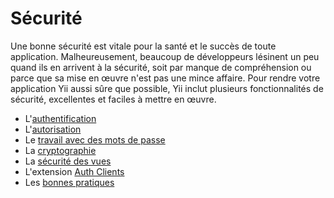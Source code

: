 Sécurité
========

Une bonne sécurité est vitale pour la santé et le succès de toute application. Malheureusement, beaucoup de développeurs lésinent un peu quand ils en arrivent à la sécurité, soit par manque de compréhension ou parce que sa mise en œuvre n'est pas une mince affaire. Pour rendre votre application Yii aussi sûre que possible, Yii inclut plusieurs fonctionnalités de sécurité, excellentes et faciles à mettre en œuvre. 

* L'[authentification](security-authentication.md)
* L'[autorisation](security-authorization.md)
* Le [travail avec des mots de passe](security-passwords.md)
* La [cryptographie](security-cryptography.md)
* La [sécurité des vues](structure-views.md#security)
* L'extension [Auth Clients](https://github.com/yiisoft/yii2-authclient/blob/master/docs/guide/README.md)
* Les [bonnes pratiques](security-best-practices.md)
